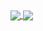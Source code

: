 <a href="https://github.com/bjdubb">
  <img align="center" src="https://github-readme-stats.vercel.app/api?username=bjdubb" />
</a>
<!-- <br />
<a href="https://github.com/bjdubb">
  <img align="center" src="https://github-readme-stats.vercel.app/api/top-langs/?username=bjdubb&layout=compact" />
</a>
<br /> -->
<a href="https://github.com/bjdubb/fury">
  <img align="center" src="https://github-readme-stats.vercel.app/api/pin/?username=bjdubb&repo=fury" />
</a>
